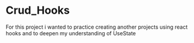 # Crud_Hooks
For this project i wanted to practice creating another projects using react hooks and to deepen my understanding of UseState 
